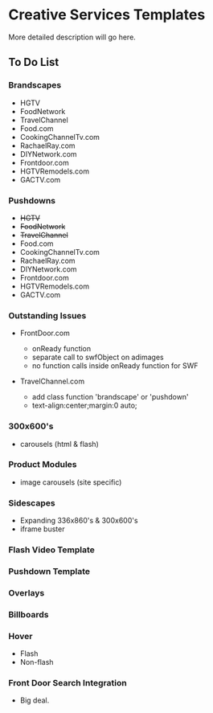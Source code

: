 # Creative Services Templates
More detailed description will go here.



## To Do List
### Brandscapes
- HGTV
- FoodNetwork
- TravelChannel
- Food.com
- CookingChannelTv.com
- RachaelRay.com
- DIYNetwork.com
- Frontdoor.com
- HGTVRemodels.com
- GACTV.com

### Pushdowns
- ~~HGTV~~
- ~~FoodNetwork~~
- ~~TravelChannel~~
- Food.com
- CookingChannelTv.com
- RachaelRay.com
- DIYNetwork.com
- Frontdoor.com
- HGTVRemodels.com
- GACTV.com

### Outstanding Issues
- FrontDoor.com
	- onReady function
	- separate call to swfObject on adimages
	- no function calls inside onReady function for SWF

- TravelChannel.com
	- add class function 'brandscape' or 'pushdown'
	- text-align:center;margin:0 auto;

### 300x600's
- carousels (html & flash)

### Product Modules
- image carousels (site specific)

### Sidescapes
- Expanding 336x860's & 300x600's
- iframe buster

### Flash Video Template

### Pushdown Template

### Overlays

### Billboards

### Hover
- Flash
- Non-flash

### Front Door Search Integration
- Big deal.

